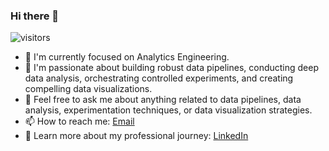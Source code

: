 ### Hi there 👋

![visitors](https://visitor-badge.glitch.me/badge?page_id=<sarumaha>.<sarumaha>)


- 🔭 I'm currently focused on Analytics Engineering.
- 🌱 I'm passionate about building robust data pipelines, conducting deep data analysis, orchestrating controlled experiments, and creating compelling data visualizations.
- 💬 Feel free to ask me about anything related to data pipelines, data analysis, experimentation techniques, or data visualization strategies.
- 📫 How to reach me: [Email](mailto:xxx.xxx@gmail.com)
- 📄 Learn more about my professional journey: [LinkedIn](https://www.linkedin.com/in/xx-xxx-a065a462/)

 



<!---
sarumaha/sarumaha is a ✨ special ✨ repository because its `README.md` (this file) appears on your GitHub profile.
You can click the Preview link to take a look at your changes.
--->

